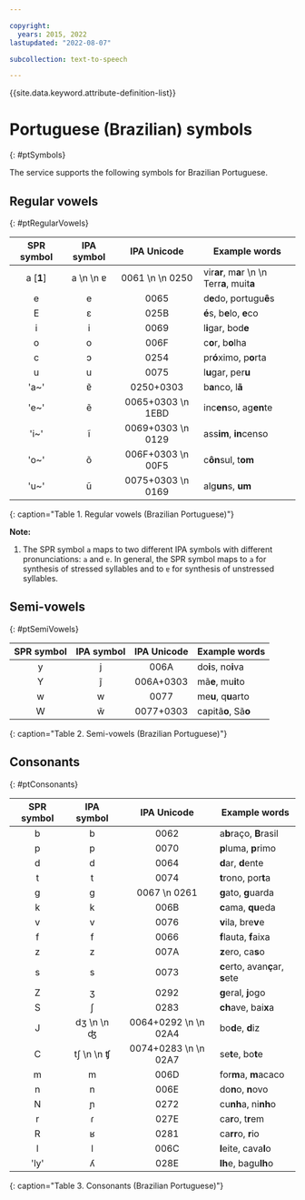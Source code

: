 ```yaml
---

copyright:
  years: 2015, 2022
lastupdated: "2022-08-07"

subcollection: text-to-speech

---
```


{{site.data.keyword.attribute-definition-list}}

# Portuguese (Brazilian) symbols
{: #ptSymbols}

The service supports the following symbols for Brazilian Portuguese.

## Regular vowels
{: #ptRegularVowels}

| SPR symbol | IPA symbol | IPA Unicode | Example words |
|:----------:|:----------:|:-----------:|---------------|
| a [**1**] | a  \n   \n &#592; | 0061  \n   \n 0250 | vir**ar**, m**a**r  \n   \n Terr**a**, muit**a** |
| e | e | 0065 | d**e**do, portugu**ê**s |
| E | &#603; | 025B | **é**s, b**e**lo, **e**co |
| i | i | 0069 | l**i**gar, bod**e** |
| o | o | 006F | c**o**r, b**o**lha |
| c | &#596; | 0254 | pr**ó**ximo, p**o**rta |
| u | u | 0075 | l**u**gar, per**u** |
| 'a~' | &#592;&#771; | 0250+0303 | b**a**nco, l**ã** |
| 'e~' | &#101;&#771; | 0065+0303  \n 1EBD | inc**en**so, ag**en**te |
| 'i~' | &#105;&#771; | 0069+0303  \n 0129 | ass**im**, **in**censo |
| 'o~' | &#111;&#771; | 006F+0303  \n 00F5 | c**ôn**sul, t**om** |
| 'u~' | &#117;&#771; | 0075+0303  \n 0169 | alg**un**s, **um** |
{: caption="Table 1. Regular vowels (Brazilian Portuguese)"}

**Note:**

1.  The SPR symbol `a` maps to two different IPA symbols with different pronunciations: `a` and `ɐ`. In general, the SPR symbol maps to `a` for synthesis of stressed syllables and to `ɐ` for synthesis of unstressed syllables.

## Semi-vowels
{: #ptSemiVowels}

| SPR symbol | IPA symbol | IPA Unicode | Example words |
|:----------:|:----------:|:-----------:|---------------|
| y | j | 006A | do**i**s, no**i**va |
| Y | j&#771; | 006A+0303 | mã**e**, mu**i**to |
| w | w | 0077 | me**u**, q**u**arto |
| W | w&#771; | 0077+0303 | capitã**o**, Sã**o** |
{: caption="Table 2. Semi-vowels (Brazilian Portuguese)"}

## Consonants
{: #ptConsonants}

| SPR symbol | IPA symbol | IPA Unicode | Example words |
|:----------:|:----------:|:-----------:|---------------|
| b | b | 0062 | a**b**raço, **B**rasil |
| p | p | 0070 | **p**luma, **p**rimo |
| d | d | 0064 | **d**ar, **d**ente |
| t | t | 0074 | **t**rono, por**t**a |
| g | g | 0067  \n 0261 | **g**ato, **g**uarda |
| k | k | 006B | **c**ama, **qu**eda |
| v | v | 0076 | **v**ila, bre**v**e |
| f | f | 0066 | **f**lauta, **f**aixa |
| z | z | 007A | **z**ero, ca**s**o |
| s | s | 0073 | **c**erto, avan**ç**ar, **s**ete |
| Z | &#658; | 0292 | **g**eral, **j**ogo |
| S | &#643; | 0283 | **ch**ave, bai**x**a |
| J | &#100;&#658;  \n   \n &#676; | 0064+0292  \n   \n 02A4 | bo**d**e, **d**iz |
| C | &#116;&#643;  \n   \n &#679; | 0074+0283  \n   \n 02A7 | se**t**e, bo**t**e |
| m | m | 006D | for**m**a, **m**acaco |
| n | n | 006E | do**n**o, **n**ovo |
| N | &#626; | 0272 | cu**nh**a, ni**nh**o |
| r | &#638; | 027E | ca**r**o, t**r**em |
| R | &#641; | 0281 | ca**rr**o, **r**io |
| l | l | 006C | **l**eite, cava**l**o |
| 'ly' | &#654; | 028E | **lh**e, bagu**lh**o |
{: caption="Table 3. Consonants (Brazilian Portuguese)"}
